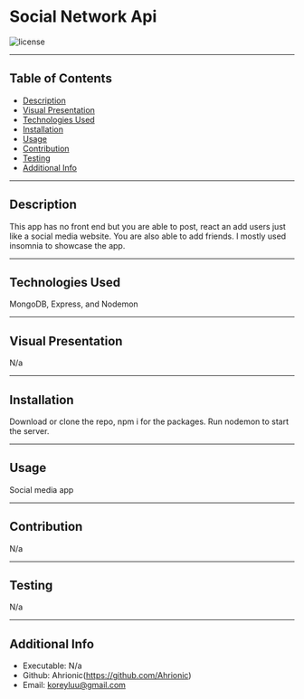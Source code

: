 # Social Network Api
  
  ![license](https://img.shields.io/badge/license-MIT-blue)
  ***
  ## Table of Contents
  - [Description](#description)
  - [Visual Presentation](#visual-presentation)
  - [Technologies Used](#technologies-used)
  - [Installation](#installation)
  - [Usage](#usage)
  - [Contribution](#contribution)
  - [Testing](#testing)
  - [Additional Info](#additional-info)
  ***
  ## Description
  This app has no front end but you are able to post, react an add users just like a social media website. You are also able to add friends. I mostly used insomnia to showcase the app.
  ***
  ## Technologies Used
  MongoDB, Express, and Nodemon
  ***
  ## Visual Presentation
  N/a
  ***
  ## Installation
  Download or clone the repo, npm i for the packages. Run nodemon to start the server.
  ***
  ## Usage
  Social media app
  ***
  ## Contribution
  N/a
  ***
  ## Testing
  N/a
  ***
  ## Additional Info
  - Executable: N/a
  - Github: Ahrionic(https://github.com/Ahrionic)
  - Email: koreyluu@gmail.com
